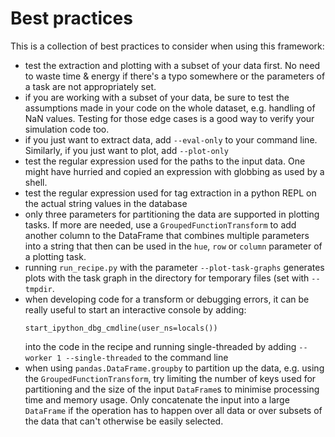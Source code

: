 Best practices
==============

This is a collection of best practices to consider when using this framework:

- test the extraction and plotting with a subset of your data first. No need to
  waste time & energy if there's a typo somewhere or the parameters of a task are
  not appropriately set.
- if you are working with a subset of your data, be sure to test the assumptions
  made in your code on the whole dataset, e.g. handling of NaN values. Testing
  for those edge cases is a good way to verify your simulation code too.
- if you just want to extract data, add `--eval-only` to your command line. Similarly, if
  you just want to plot, add `--plot-only`
- test the regular expression used for the paths to the input data. One might
  have hurried and copied an expression with globbing as used by a shell.
- test the regular expression used for tag extraction in a python REPL on the
  actual string values in the database
- only three parameters for partitioning the data are supported in plotting
  tasks. If more are needed, use a `GroupedFunctionTransform` to add another
  column to the DataFrame that combines multiple parameters into a string that
  then can be used in the `hue`, `row` or `column` parameter of a plotting task.
- running `run_recipe.py` with the parameter `--plot-task-graphs` generates
  plots with the task graph in the directory for temporary files (set with
  `--tmpdir`.
- when developing code for a transform or debugging errors, it can be really
  useful to start an interactive console by adding:
  ```
  start_ipython_dbg_cmdline(user_ns=locals())
  ```
  into the code in the recipe and running single-threaded by adding `--worker
  1 --single-threaded` to the command line
- when using `pandas.DataFrame.groupby` to partition up the data, e.g. using
  the `GroupedFunctionTransform`, try limiting the number of keys used for
  partitioning and the size of the input `DataFrame`s to minimise processing
  time and memory usage. Only concatenate the input into a large `DataFrame` if
  the operation has to happen over all data or over subsets of the data that
  can't otherwise be easily selected.

